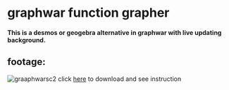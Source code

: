 # graphwar function grapher
#### This is a desmos or geogebra alternative in graphwar with live updating background.  
## footage:
![graaphwarsc2](https://user-images.githubusercontent.com/81552194/181112702-3a7945ec-8a7b-4084-a4aa-69bad060bd14.png)
click [here](https://github.com/edleebinj/graphwar_function_grapher) to download and see instruction
